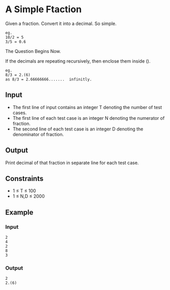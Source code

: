# A Simple Ftaction

Given a fraction. Convert it into a decimal. So simple.

```
eg.
10/2 = 5
3/5 = 0.6
```

The Question Begins Now.

If the decimals are repeating recursively, then enclose them inside  ().

```
eg.
8/3 = 2.(6)
as 8/3 = 2.66666666.......  infinitly.   
```

## Input

* The first line of input contains an integer T denoting the number of test cases.
* The first line of each test case is an integer N denoting the numerator of fraction.
* The second line of each test case is an integer D denoting the denominator of fraction.

## Output

Print decimal of that fraction in separate line for each test case.

## Constraints

* 1 ≤ T ≤ 100
* 1 ≤ N,D ≤ 2000

## Example

### Input

```
2
4
2
8
3
```

### Output

```
2
2.(6)
```
